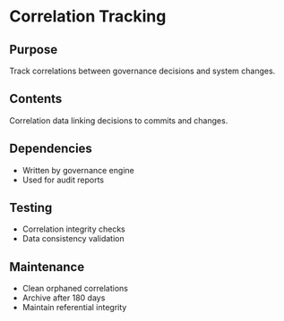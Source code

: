 # Correlation Tracking

## Purpose
Track correlations between governance decisions and system changes.

## Contents
Correlation data linking decisions to commits and changes.

## Dependencies
- Written by governance engine
- Used for audit reports

## Testing
- Correlation integrity checks
- Data consistency validation

## Maintenance
- Clean orphaned correlations
- Archive after 180 days
- Maintain referential integrity